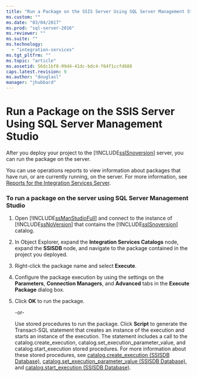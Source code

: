 ```yaml
---
title: "Run a Package on the SSIS Server Using SQL Server Management Studio | Microsoft Docs"
ms.custom: ""
ms.date: "03/04/2017"
ms.prod: "sql-server-2016"
ms.reviewer: ""
ms.suite: ""
ms.technology: 
  - "integration-services"
ms.tgt_pltfrm: ""
ms.topic: "article"
ms.assetid: 56dc1bf8-99d4-41dc-bdc4-f64f1ccfd688
caps.latest.revision: 9
ms.author: "douglasl"
manager: "jhubbard"
---
```

# Run a Package on the SSIS Server Using SQL Server Management Studio
  After you deploy your project to the [!INCLUDE[ssISnoversion](../../advanced-analytics/r-services/includes/ssisnoversion-md.md)] server, you can run the package on the server.  
  
 You can use operations reports to view information about packages that have run, or are currently running, on the server. For more information, see [Reports for the Integration Services Server](../../integration-services/performance/reports-for-the-integration-services-server.md).  
  
### To run a package on the server using SQL Server Management Studio  
  
1.  Open [!INCLUDE[ssManStudioFull](../../advanced-analytics/r-services/includes/ssmanstudiofull-md.md)] and connect to the instance of [!INCLUDE[ssNoVersion](../../advanced-analytics/r-services/includes/ssnoversion-md.md)] that contains the [!INCLUDE[ssISnoversion](../../advanced-analytics/r-services/includes/ssisnoversion-md.md)] catalog.  
  
2.  In Object Explorer, expand the **Integration Services Catalogs** node, expand the **SSISDB** node, and navigate to the package contained in the project you deployed.  
  
3.  Right-click the package name and select **Execute**.  
  
4.  Configure the package execution by using the settings on the **Parameters**, **Connection Managers**, and **Advanced** tabs in the **Execute Package** dialog box.  
  
5.  Click **OK** to run the package.  
  
     -or-  
  
     Use stored procedures to run the package. Click **Script** to generate the Transact-SQL statement that creates an instance of the execution and starts an instance of the execution. The statement includes a call to the catalog.create_execution, catalog.set_execution_parameter_value, and catalog.start_execution stored procedures. For more information about these stored procedures, see [catalog.create_execution &#40;SSISDB Database&#41;](../../integration-services/system/stored-procedures/catalog.create-execution-ssisdb-database.md), [catalog.set_execution_parameter_value &#40;SSISDB Database&#41;](../../integration-services/system/stored-procedures/catalog.set-execution-parameter-value-ssisdb-database.md), and [catalog.start_execution &#40;SSISDB Database&#41;](../../integration-services/system/stored-procedures/catalog.start-execution-ssisdb-database.md).  
  
  